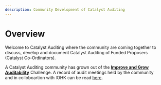```yaml
---
description: Community Development of Catalyst Auditing
---
```


# Overview

Welcome to Catalyst Auditing where the community are coming together to discuss, develop and document Catalyst Auditing of Funded Proposers (Catalyst Co-Ordinators).

A Catalyst Auditing community has grown out of the [**Improve and Grow Auditability**](https://cardano.ideascale.com/a/campaign-home/26119) Challenge. A record of audit meetings held by the community and in colloboartion with IOHK can be read [here](https://catalyst-swarm.gitbook.io/catalyst-auditing/admin/meetings).

###

